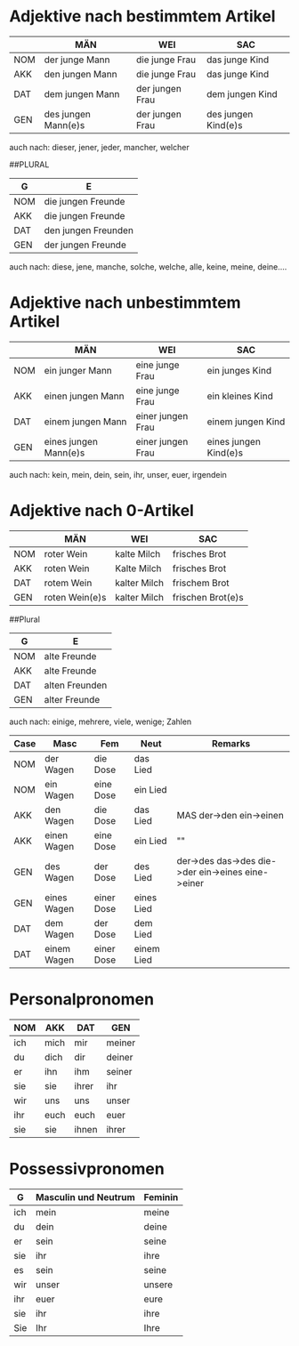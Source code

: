 # Adjektive nach bestimmtem Artikel

||MÄN  |  WEI | SAC |
|-|-|-|-|
|NOM|der junge Mann | die junge Frau| das junge Kind |
|AKK|den jungen Mann |  die junge Frau| das junge Kind |
|DAT|dem jungen Mann | der jungen Frau| dem jungen Kind |
|GEN|des jungen Mann(e)s | der jungen Frau| des jungen Kind(e)s |

auch nach: dieser, jener, jeder, mancher, welcher

##PLURAL

| G | E |
|-|-|
|NOM |die jungen Freunde|
|AKK |die jungen Freunde|
|DAT |den jungen Freunden|
|GEN |der jungen Freunde|

auch nach: diese, jene, manche, solche, welche, alle, keine, meine, deine....


# Adjektive nach unbestimmtem Artikel

||MÄN  | WEI  | SAC |
|-|-|-|-|
|NOM|ein junger Mann | eine junge Frau| ein junges Kind |
|AKK|einen jungen Mann | eine junge Frau| ein kleines Kind |
|DAT|einem jungen Mann | einer jungen Frau| einem jungen Kind |
|GEN|eines jungen Mann(e)s | einer jungen Frau| eines jungen Kind(e)s |

auch nach: kein, mein, dein, sein, ihr, unser, euer, irgendein


# Adjektive nach 0-Artikel

||MÄN  | WEI | SAC | 
|-|-|-|-|
|NOM|roter Wein| kalte Milch| frisches Brot|
|AKK|roten Wein| Kalte Milch| frisches Brot|
|DAT|rotem Wein| kalter Milch| frischem Brot|
|GEN|roten Wein(e)s| kalter Milch| frischen Brot(e)s|

##Plural

| G | E |
|-|-|
|NOM| alte Freunde|
|AKK| alte Freunde|
|DAT| alten Freunden|
|GEN| alter Freunde|


auch nach: einige, mehrere, viele, wenige; Zahlen


| Case | Masc | Fem | Neut | Remarks |
|---|---|---|---|---|
|NOM|der Wagen | die Dose| das Lied| |
|NOM|ein Wagen | eine Dose| ein Lied| |
|AKK|den Wagen | die Dose| das Lied| MAS der->den ein->einen|
|AKK|einen Wagen | eine Dose| ein Lied| "" |
|GEN|des Wagen | der Dose| des Lied| der->des das->des die->der ein->eines eine->einer|
|GEN|eines Wagen | einer Dose| eines Lied| |
|DAT|dem Wagen | der Dose| dem Lied| |
|DAT|einem Wagen | einer Dose| einem Lied| |

# Personalpronomen

|NOM|AKK|DAT|GEN| 
|-|-|-|-|
|ich| mich| mir|meiner| |
|du| dich| dir|deiner| |
|er | ihn |  ihm |seiner| | 
|sie| sie| ihrer| ihr|  |
|wir| uns| uns| unser|  |
|ihr| euch| euch| euer|  |
|sie| sie | ihnen| ihrer|  |


# Possessivpronomen



| G | Masculin und Neutrum | Feminin |
|-|-|-|
|ich|mein|meine|
|du|dein|deine|
|er|sein|seine|
|sie|ihr|ihre|
|es|sein|seine|
|wir|unser|unsere|
|ihr|euer|eure|
|sie|ihr|ihre|
|Sie|Ihr|Ihre|


